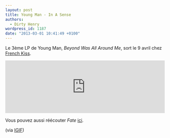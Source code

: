 ```yaml
---
layout: post
title: Young Man - In A Sense
authors:
  - Dirty Henry
wordpress_id: 1187
date: "2013-03-01 10:41:49 +0100"
---
```


Le 3ème LP de Young Man, _Beyond Was All Around Me_, sort le 9 avril chez
[French Kiss](http://www.frenchkissrecords.com/).

<iframe width="100%" height="166" scrolling="no" frameborder="no" src="https://w.soundcloud.com/player/?url=http%3A%2F%2Fapi.soundcloud.com%2Ftracks%2F76892371"></iframe>

Vous pouvez aussi réécouter _Fate_ [ici](700).

(via
[IGIF](http://www.iguessimfloating.net/2013/02/listen-young-man-in-a-sense.html))
